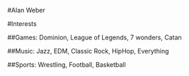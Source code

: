 #Alan Weber

#Interests

##Games:
Dominion, League of Legends, 7 wonders, Catan

##Music:
Jazz, EDM, Classic Rock, HipHop, Everything

##Sports:
Wrestling, Football, Basketball
